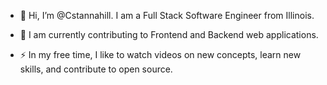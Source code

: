 - 👋 Hi, I’m @Cstannahill. I am a Full Stack Software Engineer from Illinois.

- 🔭 I am currently contributing to Frontend and Backend web applications.

- ⚡ In my free time, I like to watch videos on new concepts, learn new skills, and contribute to open source.

<!---
Cstannahill/Cstannahill is a ✨ special ✨ repository because its `README.md` (this file) appears on your GitHub profile.
You can click the Preview link to take a look at your changes.
--->
